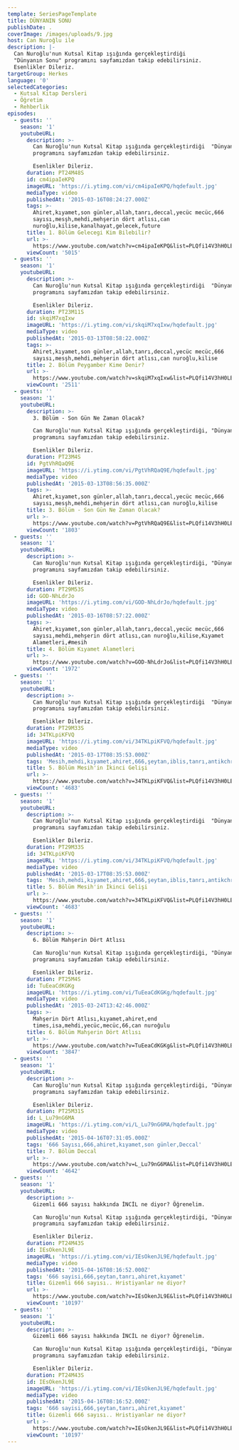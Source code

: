 ```yaml
---
template: SeriesPageTemplate
title: DÜNYANIN SONU
publishDate: .
coverImage: /images/uploads/9.jpg
host: Can Nuroğlu ile
description: |-
  Can Nuroğlu'nun Kutsal Kitap ışığında gerçekleştirdiği  
  "Dünyanın Sonu" programını sayfamızdan takip edebilirsiniz.
  Esenlikler Dileriz.
targetGroup: Herkes
language: '0'
selectedCategories:
  - Kutsal Kitap Dersleri
  - Öğretim
  - Rehberlik
episodes:
  - guests: ''
    season: '1'
    youtubeURL:
      description: >-
        Can Nuroğlu'nun Kutsal Kitap ışığında gerçekleştirdiği  "Dünyanın Sonu"
        programını sayfamızdan takip edebilirsiniz.

        Esenlikler Dileriz.
      duration: PT24M48S
      id: cm4ipaIeKPQ
      imageURL: 'https://i.ytimg.com/vi/cm4ipaIeKPQ/hqdefault.jpg'
      mediaType: video
      publishedAt: '2015-03-16T08:24:27.000Z'
      tags: >-
        Ahiret,kıyamet,son günler,allah,tanrı,deccal,yecüc mecüc,666
        sayısı,mesşh,mehdi,mehşerin dört atlısı,can
        nuroğlu,kilise,kanalhayat,gelecek,future
      title: 1. Bölüm Gelecegi Kim Bilebilir?
      url: >-
        https://www.youtube.com/watch?v=cm4ipaIeKPQ&list=PLQfi14V3hH0LEw4RqeR0WNTQspN4XEZyV&index=2&t=0s
      viewCount: '5015'
  - guests: ''
    season: '1'
    youtubeURL:
      description: >-
        Can Nuroğlu'nun Kutsal Kitap ışığında gerçekleştirdiği  "Dünyanın Sonu"
        programını sayfamızdan takip edebilirsiniz.

        Esenlikler Dileriz.
      duration: PT23M11S
      id: skqiM7xqIxw
      imageURL: 'https://i.ytimg.com/vi/skqiM7xqIxw/hqdefault.jpg'
      mediaType: video
      publishedAt: '2015-03-13T08:58:22.000Z'
      tags: >-
        Ahiret,kıyamet,son günler,allah,tanrı,deccal,yecüc mecüc,666
        sayısı,mesşh,mehdi,mehşerin dört atlısı,can nuroğlu,kilise
      title: 2. Bölüm Peygamber Kime Denir?
      url: >-
        https://www.youtube.com/watch?v=skqiM7xqIxw&list=PLQfi14V3hH0LEw4RqeR0WNTQspN4XEZyV&index=3&t=0s
      viewCount: '2511'
  - guests: ''
    season: '1'
    youtubeURL:
      description: >-
        3. Bölüm - Son Gün Ne Zaman Olacak?

        Can Nuroğlu'nun Kutsal Kitap ışığında gerçekleştirdiği, "Dünyanın Sonu"
        programını sayfamızdan takip edebilirsiniz.

        Esenlikler Dileriz.
      duration: PT23M4S
      id: PgtVhRQaQ9E
      imageURL: 'https://i.ytimg.com/vi/PgtVhRQaQ9E/hqdefault.jpg'
      mediaType: video
      publishedAt: '2015-03-13T08:56:35.000Z'
      tags: >-
        Ahiret,kıyamet,son günler,allah,tanrı,deccal,yecüc mecüc,666
        sayısı,mesşh,mehdi,mehşerin dört atlısı,can nuroğlu,kilise
      title: 3. Bölüm - Son Gün Ne Zaman Olacak?
      url: >-
        https://www.youtube.com/watch?v=PgtVhRQaQ9E&list=PLQfi14V3hH0LEw4RqeR0WNTQspN4XEZyV&index=4&t=0s
      viewCount: '1803'
  - guests: ''
    season: '1'
    youtubeURL:
      description: >-
        Can Nuroğlu'nun Kutsal Kitap ışığında gerçekleştirdiği, "Dünyanın Sonu"
        programını sayfamızdan takip edebilirsiniz.

        Esenlikler Dileriz.
      duration: PT29M53S
      id: GOD-NhLdrJo
      imageURL: 'https://i.ytimg.com/vi/GOD-NhLdrJo/hqdefault.jpg'
      mediaType: video
      publishedAt: '2015-03-16T08:57:22.000Z'
      tags: >-
        Ahiret,kıyamet,son günler,allah,tanrı,deccal,yecüc mecüc,666
        sayısı,mehdi,mehşerin dört atlısı,can nuroğlu,kilise,Kıyamet
        Alametleri,#mesih
      title: 4. Bölüm Kıyamet Alametleri
      url: >-
        https://www.youtube.com/watch?v=GOD-NhLdrJo&list=PLQfi14V3hH0LEw4RqeR0WNTQspN4XEZyV&index=5&t=0s
      viewCount: '1972'
  - guests: ''
    season: '1'
    youtubeURL:
      description: >-
        Can Nuroğlu'nun Kutsal Kitap ışığında gerçekleştirdiği  "Dünyanın Sonu"
        programını sayfamızdan takip edebilirsiniz.

        Esenlikler Dileriz.
      duration: PT29M33S
      id: 34TKLpiKFVQ
      imageURL: 'https://i.ytimg.com/vi/34TKLpiKFVQ/hqdefault.jpg'
      mediaType: video
      publishedAt: '2015-03-17T08:35:53.000Z'
      tags: 'Mesih,mehdi,kıyamet,ahiret,666,şeytan,iblis,tanrı,antikchrist,Turkey'
      title: 5. Bölüm Mesih'in İkinci Gelişi
      url: >-
        https://www.youtube.com/watch?v=34TKLpiKFVQ&list=PLQfi14V3hH0LEw4RqeR0WNTQspN4XEZyV&index=6&t=0s
      viewCount: '4683'
  - guests: ''
    season: '1'
    youtubeURL:
      description: >-
        Can Nuroğlu'nun Kutsal Kitap ışığında gerçekleştirdiği  "Dünyanın Sonu"
        programını sayfamızdan takip edebilirsiniz.

        Esenlikler Dileriz.
      duration: PT29M33S
      id: 34TKLpiKFVQ
      imageURL: 'https://i.ytimg.com/vi/34TKLpiKFVQ/hqdefault.jpg'
      mediaType: video
      publishedAt: '2015-03-17T08:35:53.000Z'
      tags: 'Mesih,mehdi,kıyamet,ahiret,666,şeytan,iblis,tanrı,antikchrist,Turkey'
      title: 5. Bölüm Mesih'in İkinci Gelişi
      url: >-
        https://www.youtube.com/watch?v=34TKLpiKFVQ&list=PLQfi14V3hH0LEw4RqeR0WNTQspN4XEZyV&index=6&t=0s
      viewCount: '4683'
  - guests: ''
    season: '1'
    youtubeURL:
      description: >-
        6. Bölüm Mahşerin Dört Atlısı

        Can Nuroğlu'nun Kutsal Kitap ışığında gerçekleştirdiği, "Dünyanın Sonu"
        programını sayfamızdan takip edebilirsiniz.

        Esenlikler Dileriz.
      duration: PT25M4S
      id: TuEeaCdKGKg
      imageURL: 'https://i.ytimg.com/vi/TuEeaCdKGKg/hqdefault.jpg'
      mediaType: video
      publishedAt: '2015-03-24T13:42:46.000Z'
      tags: >-
        Mahşerin Dört Atlısı,kıyamet,ahiret,end
        times,isa,mehdi,yecüc,mecüc,66,can nuroğulu
      title: 6. Bölüm Mahşerin Dört Atlısı
      url: >-
        https://www.youtube.com/watch?v=TuEeaCdKGKg&list=PLQfi14V3hH0LEw4RqeR0WNTQspN4XEZyV&index=7&t=0s
      viewCount: '3847'
  - guests: ''
    season: '1'
    youtubeURL:
      description: >-
        Can Nuroğlu'nun Kutsal Kitap ışığında gerçekleştirdiği, "Dünyanın Sonu"
        programını sayfamızdan takip edebilirsiniz.

        Esenlikler Dileriz.
      duration: PT25M31S
      id: L_Lu79nG6MA
      imageURL: 'https://i.ytimg.com/vi/L_Lu79nG6MA/hqdefault.jpg'
      mediaType: video
      publishedAt: '2015-04-16T07:31:05.000Z'
      tags: '666 Sayısı,666,ahiret,kıyamet,son günler,Deccal'
      title: 7. Bölüm Deccal
      url: >-
        https://www.youtube.com/watch?v=L_Lu79nG6MA&list=PLQfi14V3hH0LEw4RqeR0WNTQspN4XEZyV&index=8&t=0s
      viewCount: '4642'
  - guests: ''
    season: '1'
    youtubeURL:
      description: >-
        Gizemli 666 sayısı hakkında İNCİL ne diyor? Öğrenelim.

        Can Nuroğlu'nun Kutsal Kitap ışığında gerçekleştirdiği, "Dünyanın Sonu"
        programını sayfamızdan takip edebilirsiniz.

        Esenlikler Dileriz.
      duration: PT24M43S
      id: IEsOkenJL9E
      imageURL: 'https://i.ytimg.com/vi/IEsOkenJL9E/hqdefault.jpg'
      mediaType: video
      publishedAt: '2015-04-16T08:16:52.000Z'
      tags: '666 sayisi,666,şeytan,tanrı,ahiret,kıyamet'
      title: Gizemli 666 sayısı.. Hristiyanlar ne diyor?
      url: >-
        https://www.youtube.com/watch?v=IEsOkenJL9E&list=PLQfi14V3hH0LEw4RqeR0WNTQspN4XEZyV&index=9&t=0s
      viewCount: '10197'
  - guests: ''
    season: '1'
    youtubeURL:
      description: >-
        Gizemli 666 sayısı hakkında İNCİL ne diyor? Öğrenelim.

        Can Nuroğlu'nun Kutsal Kitap ışığında gerçekleştirdiği, "Dünyanın Sonu"
        programını sayfamızdan takip edebilirsiniz.

        Esenlikler Dileriz.
      duration: PT24M43S
      id: IEsOkenJL9E
      imageURL: 'https://i.ytimg.com/vi/IEsOkenJL9E/hqdefault.jpg'
      mediaType: video
      publishedAt: '2015-04-16T08:16:52.000Z'
      tags: '666 sayisi,666,şeytan,tanrı,ahiret,kıyamet'
      title: Gizemli 666 sayısı.. Hristiyanlar ne diyor?
      url: >-
        https://www.youtube.com/watch?v=IEsOkenJL9E&list=PLQfi14V3hH0LEw4RqeR0WNTQspN4XEZyV&index=9&t=0s
      viewCount: '10197'
---
```


